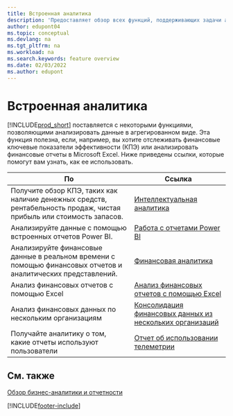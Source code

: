 ```yaml
---
title: Встроенная аналитика
description: 'Предоставляет обзор всех функций, поддерживающих задачи аналитики в продукте Business Central.'
author: edupont04
ms.topic: conceptual
ms.devlang: na
ms.tgt_pltfrm: na
ms.workload: na
ms.search.keywords: feature overview
ms.date: 02/03/2022
ms.author: edupont
---
```

# <a name="built-in-analytics" />Встроенная аналитика

[!INCLUDE[prod_short](includes/prod_short.md)] поставляется с некоторыми функциями, позволяющими анализировать данные в агрегированном виде. Эта функция полезна, если, например, вы хотите отслеживать финансовые ключевые показатели эффективности (КПЭ) или анализировать финансовые отчеты в Microsoft Excel. Ниже приведены ссылки, которые помогут вам узнать, как ее использовать.

| По | Ссылка |
| --- | --- |
|Получите обзор КПЭ, таких как наличие денежных средств, рентабельность продаж, чистая прибыль или стоимость запасов. | [Интеллектуальная аналитика](about-intelligent-cloud.md) |
|Анализируйте данные с помощью встроенных отчетов Power BI. | [Работа с отчетами Power BI](across-working-with-powerbi.md) |
|Анализируйте финансовые данные в реальном времени с помощью финансовых отчетов и аналитических представлений.| [Финансовая аналитика](bi.md) |
|Анализ финансовых отчетов с помощью Excel | [Анализ финансовых отчетов с помощью Excel](finance-analyze-excel.md) |
|Анализ финансовых данных по нескольким организациям | [Консолидация финансовых данных из нескольких организаций](finance-consolidated-company-reporting.md) |
|Получайте аналитику о том, какие отчеты используют пользователи| [Отчет об использовании телеметрии](/dynamics365/business-central/dev-itpro/administration/telemetry-reports-trace)|

## <a name="see-also" />См. также

[Обзор бизнес-аналитики и отчетности](reports-use-reports.md)

[!INCLUDE[footer-include](includes/footer-banner.md)]
